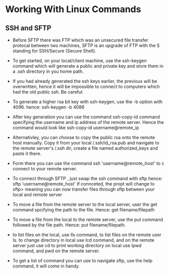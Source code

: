 # Working With Linux Commands
## SSH and SFTP
* Before SFTP there was FTP which was an unsecured file transfer
  protocal between two machines, SFTP is an upgrade of FTP with the
  S standing for SSH/Secure (Secure Shell).

* To get started, on your local/client machine, use the ssh-keygen
  command which will generate a public and private key and store
  them in a .ssh directory in you home path.

* If you had already generated the ssh keys earlier, the previous will
  be overwritten, hence it will be impossible to connect to computers
  which had the old public ssh. Be careful.

* To generate a higher rsa bit key with ssh-keygen, use the -b option
  with 4096. hence: ssh-keygen -b 4086

* After key generation you can use the command ssh-copy-id command
  specifying the username and ip address of the remote server.
  Hence the command would look like ssh-copy-id username@remote_ip

* Alternativley, you can choose to copy the public rsa onto the
  remote host manually. Copy it from your local /.ssh/id_rsa.pub
  and navigate to the remote server's /.ssh dir, create a file
  named authorized_keys and paste it there.

* Form there you can use the command ssh 'username@remote_host' to c
  connect to your remote server.

* To connect through SFTP , just swap the ssh command with sftp
  hence: sftp 'username@remote_host'
  If connceted, the propt will change to sftp> meaning you can
  now transfer files through sftp between your local and remote server

* To move a file from the remote server to the local server, user the
  get command spcifying the path to the file.
  Hence: get filename/filepath

* To move a file from the local to the remote server, use the put
  command followed by the file path.
  Hence: put filename/filepath.

* to list files on the local, use lls command, to list files on the
  remote user ls.
  to change directory in local use lcd command, and on the remote
  server just use cd
  to print working directory on local use lpwd command, and pwd on
  the remote server.

* To get a list of command you can use to navigate sftp, use the
  help command, it will come in handy.
  